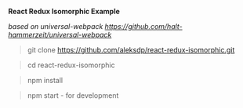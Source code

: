 **React Redux Isomorphic Example**

*based on universal-webpack https://github.com/halt-hammerzeit/universal-webpack*

> git clone https://github.com/aleksdp/react-redux-isomorphic.git

> cd react-redux-isomorphic

> npm install

> npm start - for development

